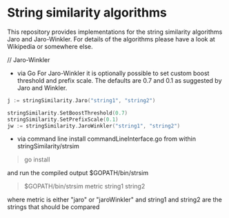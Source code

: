 # String similarity algorithms

This repository provides implementations for the string similarity algorithms Jaro and Jaro-Winkler. For details of the algorithms please have a look at Wikipedia or somewhere else.

// Jaro-Winkler
* via Go
For Jaro-Winkler it is optionally possible to set custom boost threshold and prefix scale. The defaults are 0.7 and 0.1 as suggested by Jaro and Winkler.

```go
j := stringSimilarity.Jaro("string1", "string2")

stringSimilarity.SetBoostThreshold(0.7)
stringSimilarity.SetPrefixScale(0.1)
jw := stringSimilarity.JaroWinkler("string1", "string2")
```

* via command line
install commandLineInterface.go from within stringSimilarity/strsim

> go install

and run the compiled output $GOPATH/bin/strsim
> $GOPATH/bin/strsim metric string1 string2

where metric is either "jaro" or "jaroWinkler"
and string1 and string2 are the strings that should be compared
